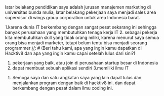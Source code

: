 [//]: # (Ceritakan sedikit tentang latar belakangmu seperti pendidikan terakhir atau pekerjaan sebelumnya)
latar belakang pendidikan saya adalah jurusan manajemen marketing di universitas bunda mulia, latar belakang pekerjaan saya menjadi sales area supervisor di wings group corporation untuk area Indonesia barat.

[//]: # (Motivasi apa yang mendorongmu untuk ikut program coding bootcamp di Hacktiv8?)
1.karena dunia IT berkembang dengan sangat pesat sekarang ini sehingga banyak perusahaan yang membutuhkan tenaga kerja IT
2. sebagai pekerja kita membutuhkan skill yang tidak orang miliki, karena menurut saya semua orang bisa menjadi marketer, tetapi belum tentu bisa menjadi seorang programmer
[//]: # (Beri tahu kami, apa yang ingin kamu dapatkan di Hacktiv8 dan apa yang ingin kamu capai setelah lulus dari sini?)
1. pekerjaan yang baik, atau join di perusahaan startup besar di Indonesia
2. dapat membuat sebuah aplikasi sendiri
3.memiliki ilmu IT

[//]: # (Apakah ada hal lain yang ingin disampaikan? Bila ada, kamu bebas untuk menuliskannya)
1. Semoga saya dan satu angkatan saya yang lain dapat lulus dan menjalankan program dengan baik di hacktiv8 ini. dan dapat berkembang dengan pesat dalam ilmu coding ini.
